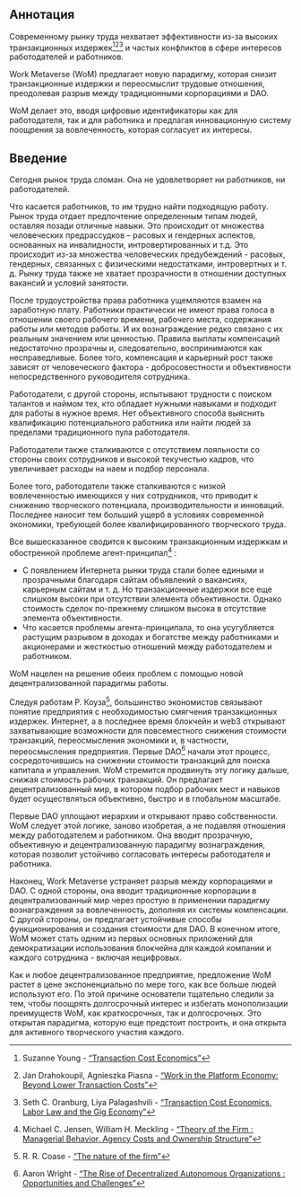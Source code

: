 

## Аннотация

Современному рынку труда нехватает эффективности из-за высоких транзакционных издержек[^1][^2][^3] и частых конфликтов в сфере интересов работодателей и работников.

Work Metaverse (WoM) предлагает новую парадигму, которая снизит транзакционные издержки и переосмыслит трудовые отношения, преодолевая разрыв между традиционными корпорациями и DAO.

WoM делает это, вводя цифровые идентификаторы как для работодателя, так и для работника и предлагая инновационную систему поощрения за вовлеченность, которая согласует их интересы.

## Введение

Сегодня рынок труда сломан. Она не удовлетворяет ни работников, ни работодателей.

Что касается работников, то им трудно найти подходящую работу. Рынок труда отдает предпочтение определенным типам людей, оставляя позади отличные навыки. Это происходит от множества человеческих предрассудков – расовых и гендерных аспектов, основанных на инвалидности, интровертированных и т.д. Это происходит из-за множества человеческих предубеждений - расовых, гендерных, связанных с физическими недостатками, интровертных и т. д. Рынку труда также не хватает прозрачности в отношении доступных вакансий и условий занятости.

После трудоустройства права работника ущемляются взамен на заработную плату. Работники практически не имеют права голоса в отношении своего рабочего времени, рабочего места, содержания работы или методов работы. И их вознаграждение редко связано с их реальным значением или ценностью. Правила выплаты компенсаций недостаточно прозрачны и, следовательно, воспринимаются как несправедливые. Более того, компенсация и карьерный рост также зависят от человеческого фактора - добросовестности и объективности непосредственного руководителя сотрудника.

Работодатели, с другой стороны, испытывают трудности с поиском талантов и наймом тех, кто обладает нужными навыками и подходит для работы в нужное время. Нет объективного способа выяснить квалификацию потенциального работника или найти людей за пределами традиционного пула работодателя.

Работодатели также сталкиваются с отсутствием лояльности со стороны своих сотрудников и высокой текучестью кадров, что увеличивает расходы на наем и подбор персонала.

Более того, работодатели также сталкиваются с низкой вовлеченностью имеющихся у них сотрудников, что приводит к снижению творческого потенциала, производительности и инноваций. Последнее наносит тем больший ущерб в условиях современной экономики, требующей более квалифицированного творческого труда.

Все вышесказанное сводится к высоким транзакционным издержкам и обостренной проблеме агент-принципал[^4] :

- С появлением Интернета рынки труда стали более едиными и прозрачными благодаря сайтам объявлений о вакансиях, карьерным сайтам и т. д. Но транзакционные издержки все еще слишком высоки при отсутствии элемента объективности. Однако стоимость сделок по-прежнему слишком высока в отсутствие элемента объективности.
- Что касается проблемы агента-принципала, то она усугубляется растущим разрывом в доходах и богатстве между работниками и акционерами и жесткостью отношений между работодателем и работником.

WoM нацелен на решение обеих проблем с помощью новой децентрализованной парадигмы работы.

Следуя работам Р. Коуза[^5], большинство экономистов связывают понятие предприятия с необходимостью смягчения транзакционных издержек. Интернет, а в последнее время блокчейн и web3 открывают захватывающие возможности для повсеместного снижения стоимости транзакций, переосмысления экономики и, в частности, переосмысления предприятия. Первые DAO[^6] начали этот процесс, сосредоточившись на снижении стоимости транзакций для поиска капитала и управления. WoM стремится продвинуть эту логику дальше, снижая стоимость рабочих транзакций. Он предлагает децентрализованный мир, в котором подбор рабочих мест и навыков будет осуществляться объективно, быстро и в глобальном масштабе.

Первые DAO уплощают иерархии и открывают право собственности. WoM следует этой логике, заново изобретая, а не подавляя отношения между работодателем и работником. Она вводит прозрачную, объективную и децентрализованную парадигму вознаграждения, которая позволит устойчиво согласовать интересы работодателя и работника.

Наконец, Work Metaverse устраняет разрыв между корпорациями и DAO. С одной стороны, она вводит традиционные корпорации в децентрализованный мир через простую в применении парадигму вознаграждения за вовлеченность, дополняя их системы компенсации. С другой стороны, он предлагает устойчивые способы функционирования и создания стоимости для DAO. В конечном итоге, WoM может стать одним из первых основных приложений для демократизации использования блокчейна для каждой компании и каждого сотрудника - включая нецифровых.

Как и любое децентрализованное предприятие, предложение WoM растет в цене экспоненциально по мере того, как все больше людей используют его. По этой причине основатели тщательно следили за тем, чтобы поощрять долгосрочный интерес и избегать монополизации преимуществ WoM, как краткосрочных, так и долгосрочных. Это открытая парадигма, которую еще предстоит построить, и она открыта для активного творческого участия каждого.


[^1]: Suzanne Young - [“Transaction Cost Economics”](https://www.academia.edu/24703426/Transaction_Cost_Economics)
[^2]: Jan Drahokoupil, Agnieszka Piasna - [“Work in the Platform Economy: Beyond Lower Transaction Costs”](https://www.intereconomics.eu/contents/year/2017/number/6/article/work-in-the-platform-economy-beyond-lower-transaction-costs.html)
[^3]: Seth C. Oranburg, Liya Palagashvili - [“Transaction Cost Economics, Labor Law and the Gig Economy”](https://dsc.duq.edu/cgi/viewcontent.cgi?article=1115&context=law-faculty-scholarship)
[^4]: Michael C. Jensen, William H. Meckling - [“Theory of the Firm : Managerial Behavior, Agency Costs and Ownership Structure”](https://www.sfu.ca/~wainwrig/Econ400/jensen-meckling.pdf)
[^5]: R. R. Coase - [“The nature of the firm”](http://econdse.org/wp-content/uploads/2014/09/firm-coase.pdf)
[^6]: Aaron Wright - [“The Rise of Decentralized Autonomous Organizations : Opportunities and Challenges”](https://stanford-jblp.pubpub.org/pub/rise-of-daos/release/1)

